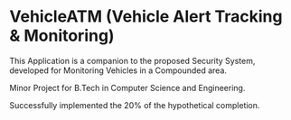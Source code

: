 # VehicleATM (Vehicle Alert Tracking & Monitoring)


This Application is a companion to the proposed Security System, developed for Monitoring Vehicles in a Compounded area.



Minor Project for B.Tech in Computer Science and Engineering.

Successfully implemented the 20% of the hypothetical completion.
